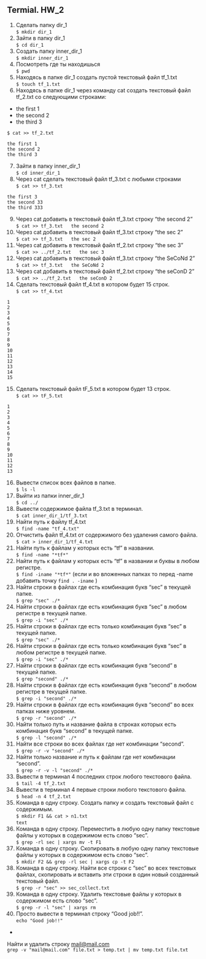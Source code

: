 ## Termial. HW_2
 1. Сделать папку dir_1  
`$ mkdir dir_1`
 2. Зайти в папку dir_1  
`$ cd dir_1`
 3. Создать папку inner_dir_1  
`$ mkdir inner_dir_1`
 4. Посмотреть где ты находишься  
`$ pwd`
 5. Находясь в папке dir_1 создать пустой текстовый файл tf_1.txt  
`$ touch tf_1.txt`
 6. Находясь в папке dir_1 через команду cat создать текстовый файл tf_2.txt со следующими строками:  
- the first 1  
- the second 2  
- the third 3  

`$ cat >> tf_2.txt`  
```
the first 1  
the second 2  
the third 3
```

 7. Зайти в папку inner_dir_1  
`$ cd inner_dir_1`
 8. Через cat сделать текстовый файл tf_3.txt  c любыми строками  
`$ cat >> tf_3.txt`  
```
the first 3  
the second 33  
the third 333
```  
 9. Через cat добавить в текстовый файл tf_3.txt строку “the second 2”  
`$ cat >> tf_3.txt  
the second 2`
 10. Через cat добавить в текстовый файл tf_3.txt строку “the sec 2”  
`$ cat >> tf_3.txt  
the sec 2`
 11. Через cat добавить в текстовый файл tf_2.txt строку “the sec 3”  
`$ cat >> ../tf_2.txt  
the sec 3`
 12. Через cat добавить в текстовый файл tf_3.txt строку “the SeCoNd 2”  
`$ cat >> tf_3.txt  
the SeCoNd 2`
 13. Через cat добавить в текстовый файл tf_2.txt строку “the seConD 2”  
`$ cat >> ../tf_2.txt  
the seConD 2`
 14. Сделать текстовый файл tf_4.txt в котором будет 15 строк.  
`$ cat >> tf_4.txt`  
```
1
2
3
4
5
6
7
8
9
10
11
12
13
14
15
```
 15. Сделать текстовый файл tF_5.txt в котором будет 13 строк.  
`$ cat >> tF_5.txt`  
```
1
2
3
4
5
6
7
8
9
10
11
12
13
```
 16. Вывести список всех файлов в папке.  
`$ ls -l `  
 17. Выйти из папки inner_dir_1  
`$ cd ../ `  
 18. Вывести содержимое файла tf_3.txt в терминал.  
`$ cat inner_dir_1/tf_3.txt `  
 19. Найти путь к файлу tf_4.txt  
`$ find -name "tf_4.txt"`
 20. Отчистить файл tf_4.txt от содержимого без удаления самого файла.  
`$ cat > inner_dir_1/tf_4.txt`
 21. Найти путь к файлам у которых есть  “tf” в названии.  
`$ find -name "*tf*"`
 22. Найти путь к файлам у которых есть  “tf” в названии и буквы в любом регистре.  
`$ find -iname "*tf*"`  (если и во вложенных папках то перед -name добавить точку `find . -iname` )  
 23. Найти строки в файлах где есть комбинация букв “sec” в текущей папке.  
`$ grep "sec" ./*`
 24. Найти строки в файлах где есть комбинация букв “sec” в любом регистре в текущей папке.  
`$ grep -i "sec" ./*`
 25. Найти строки в файлах где есть только комбинация букв “sec” в текущей папке.  
`$ grep "sec" ./*`
 26. Найти строки в файлах где есть только комбинация букв “sec” в любом регистре в текущей папке.  
`$ grep -i "sec" ./*`
 27. Найти строки в файлах где есть комбинация букв “second” в текущей папке.  
`$ grep "second" ./*`
 28. Найти строки в файлах где есть комбинация букв “second” в любом регистре в текущей папке.  
`$ grep -i "second" ./*`
 29. Найти строки в файлах где есть комбинация букв “second” во всех папках ниже уровнем.  
`$ grep -r "second" ./*`
 30. Найти только путь и название файла в строках которых есть комбинация букв “second” в текущей папке.  
`$ grep -l "second" ./*`
 31. Найти все строки во всех файлах где нет комбинации “second”.  
`$ grep -r -v "second" ./*`
 32. Найти только название и путь к файлам где нет комбинации “second”.  
`$ grep -r -v -l "second" ./*`
 33. Вывести в терминал 4 последних строк любого текстового файла.  
`$ tail -4 tf_2.txt`
 34. Вывести в терминал 4 первые строки любого текстового файла.  
`$ head -n 4 tf_2.txt`
 35. Команда в одну строку. Создать папку и создать текстовый файл с содержимым.  
`$ mkdir F1 && cat > n1.txt`  
`text`
 36. Команда в одну строку. Переместить в любую одну папку текстовые файлы у которых в содержимом есть слово “sec”.  
`$ grep -rl sec | xargs mv -t F1`
 37. Команда в одну строку. Скопировать в любую одну папку текстовые файлы у которых в содержимом есть слово “sec”.  
`$ mkdir F2 && grep -rl sec | xargs cp -t F2`
 38. Команда в одну строку. Найти все строки c “sec” во всех текстовых файлах, скопировать и вставить эти строки в один новый созданный текстовый файл.  
`$ grep -r "sec" >> sec_collect.txt`
 39. Команда в одну строку. Удалить текстовые файлы у которых в содержимом есть слово “sec”.  
`$ grep -r -l "sec" | xargs rm`
 40. Просто вывести в терминал строку “Good job!!”.  
`echo "Good job!!"`

    
+  

Найти и удалить строку mail@mail.com  
`grep -v "mail@mail.com" file.txt > temp.txt | mv temp.txt file.txt`  
